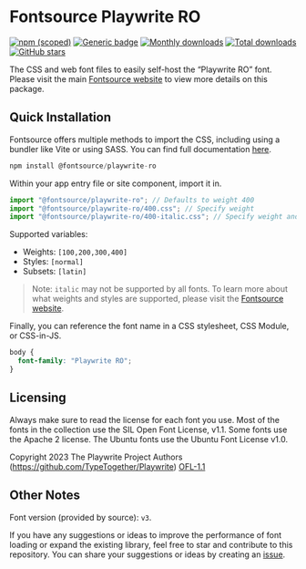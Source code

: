 # Fontsource Playwrite RO

[![npm (scoped)](https://img.shields.io/npm/v/@fontsource/playwrite-ro?color=brightgreen)](https://www.npmjs.com/package/@fontsource/playwrite-ro) [![Generic badge](https://img.shields.io/badge/fontsource-passing-brightgreen)](https://github.com/fontsource/fontsource) [![Monthly downloads](https://badgen.net/npm/dm/@fontsource/playwrite-ro)](https://github.com/fontsource/fontsource) [![Total downloads](https://badgen.net/npm/dt/@fontsource/playwrite-ro)](https://github.com/fontsource/fontsource) [![GitHub stars](https://img.shields.io/github/stars/fontsource/fontsource.svg?style=social&label=Star)](https://github.com/fontsource/fontsource/stargazers)

The CSS and web font files to easily self-host the “Playwrite RO” font. Please visit the main [Fontsource website](https://fontsource.org/fonts/playwrite-ro) to view more details on this package.

## Quick Installation

Fontsource offers multiple methods to import the CSS, including using a bundler like Vite or using SASS. You can find full documentation [here](https://fontsource.org/docs/getting-started/introduction).

```javascript
npm install @fontsource/playwrite-ro
```

Within your app entry file or site component, import it in.

```javascript
import "@fontsource/playwrite-ro"; // Defaults to weight 400
import "@fontsource/playwrite-ro/400.css"; // Specify weight
import "@fontsource/playwrite-ro/400-italic.css"; // Specify weight and style
```

Supported variables:
- Weights: `[100,200,300,400]`
- Styles: `[normal]`
- Subsets: `[latin]`

> Note: `italic` may not be supported by all fonts. To learn more about what weights and styles are supported, please visit the [Fontsource website](https://fontsource.org/fonts/playwrite-ro).

Finally, you can reference the font name in a CSS stylesheet, CSS Module, or CSS-in-JS.

```css
body {
  font-family: "Playwrite RO";
}
```

## Licensing
Always make sure to read the license for each font you use. Most of the fonts in the collection use the SIL Open Font License, v1.1. Some fonts use the Apache 2 license. The Ubuntu fonts use the Ubuntu Font License v1.0.

Copyright 2023 The Playwrite Project Authors (https://github.com/TypeTogether/Playwrite)
[OFL-1.1](http://scripts.sil.org/OFL)

## Other Notes
Font version (provided by source): `v3`.

If you have any suggestions or ideas to improve the performance of font loading or expand the existing library, feel free to star and contribute to this repository. You can share your suggestions or ideas by creating an [issue](https://github.com/fontsource/fontsource/issues).
